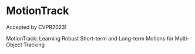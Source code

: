 # MotionTrack
Accepted by CVPR2023!

MotionTrack: Learning Robust Short-term and Long-term Motions for Multi-Object Tracking
